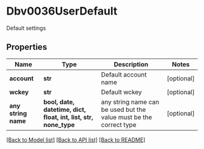 # Dbv0036UserDefault

Default settings

## Properties
Name | Type | Description | Notes
------------ | ------------- | ------------- | -------------
**account** | **str** | Default account name | [optional] 
**wckey** | **str** | Default wckey | [optional] 
**any string name** | **bool, date, datetime, dict, float, int, list, str, none_type** | any string name can be used but the value must be the correct type | [optional]

[[Back to Model list]](../README.md#documentation-for-models) [[Back to API list]](../README.md#documentation-for-api-endpoints) [[Back to README]](../README.md)


